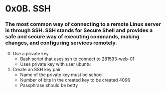 # 0x0B. SSH
### The most common way of connecting to a remote Linux server is through SSH. SSH stands for Secure Shell and provides a safe and secure way of executing commands, making changes, and configuring services remotely.
0. Use a private key
	* Bash script that uses ssh to connect to 281593-web-01
	* Uses private key with user ubuntu
1. Create an SSH key pair
	* Name of the private key must be school
	* Number of bits in the created key to be created 4096
	* Passphrase should be betty
